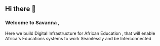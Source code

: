 ## Hi there 👋
### Welcome to Savanna ,
 Here we build Digital Infrastructure for African Education , that will enable Africa's Educations systems to work Seamlessly and be Interconnected

